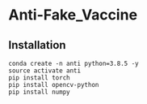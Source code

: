 # Anti-Fake_Vaccine
## Installation
```text
conda create -n anti python=3.8.5 -y
source activate anti
pip install torch
pip install opencv-python
pip install numpy
```
